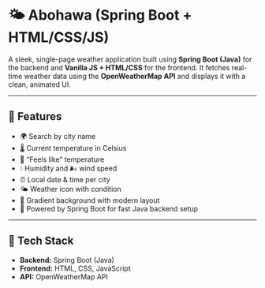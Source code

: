 # 🌤️ Abohawa (Spring Boot + HTML/CSS/JS)

A sleek, single-page weather application built using **Spring Boot (Java)** for the backend and **Vanilla JS + HTML/CSS** for the frontend. It fetches real-time weather data using the **OpenWeatherMap API** and displays it with a clean, animated UI.

---

## 🚀 Features

- 🌍 Search by city name
- 🌡️ Current temperature in Celsius
- 🤔 “Feels like” temperature
- 💧 Humidity and 🌬️ wind speed
- ⏰ Local date & time per city
- 🌤️ Weather icon with condition
- 🎨 Gradient background with modern layout
- 🧩 Powered by Spring Boot for fast Java backend setup

---

## 🧰 Tech Stack

- **Backend:** Spring Boot (Java)
- **Frontend:** HTML, CSS, JavaScript
- **API:** OpenWeatherMap API
